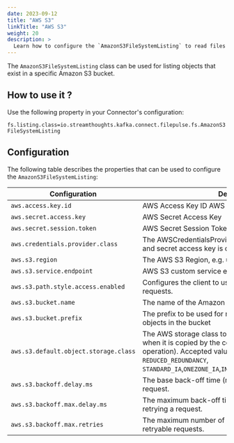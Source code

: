 ```yaml
---
date: 2023-09-12
title: "AWS S3"
linkTitle: "AWS S3"
weight: 20
description: >
  Learn how to configure the `AmazonS3FileSystemListing` to read files from AWS S3.
---
```


The `AmazonS3FileSystemListing` class can be used for listing objects that exist in a specific Amazon S3 bucket.

## How to use it ?

Use the following property in your Connector's configuration:

`fs.listing.class=io.streamthoughts.kafka.connect.filepulse.fs.AmazonS3FileSystemListing`

## Configuration

The following table describes the properties that can be used to configure the `AmazonS3FileSystemListing`:

| Configuration                         | Description                                                                                                                                                                                                                                                | Type     | Default                                                     | Importance |
|---------------------------------------|------------------------------------------------------------------------------------------------------------------------------------------------------------------------------------------------------------------------------------------------------------|----------|-------------------------------------------------------------|------------|
| `aws.access.key.id`                   | AWS Access Key ID AWS                                                                                                                                                                                                                                      | `string` | -                                                           | HIGH       |
| `aws.secret.access.key`               | AWS Secret Access Key                                                                                                                                                                                                                                      | `string` | -                                                           | HIGH       |
| `aws.secret.session.token`            | AWS Secret Session Token                                                                                                                                                                                                                                   | `string` | -                                                           | HIGH       |
| `aws.credentials.provider.class`      | The AWSCredentialsProvider to use if no access key id and secret access key is configured.                                                                                                                                                                 | `class`  | `com.amazonaws.auth.EnvironmentVariableCredentialsProvider` | LOW        |
| `aws.s3.region`                       | The AWS S3 Region, e.g. us-east-1                                                                                                                                                                                                                          | `string` | `Regions.DEFAULT_REGION.getName()`                          | MEDIUM     |
| `aws.s3.service.endpoint`             | AWS S3 custom service endpoint.                                                                                                                                                                                                                            | `string` | -                                                           | MEDIUM     |
| `aws.s3.path.style.access.enabled`    | Configures the client to use path-style access for all requests.                                                                                                                                                                                           | `string` | -                                                           | MEDIUM     |
| `aws.s3.bucket.name`                  | The name of the Amazon S3 bucket.                                                                                                                                                                                                                          | `string` | -                                                           | HIGH       |
| `aws.s3.bucket.prefix`                | The prefix to be used for restricting the listing of the objects in the bucket                                                                                                                                                                             | `string` | -                                                           | MEDIUM     |
| `aws.s3.default.object.storage.class` | The AWS storage class to associate with an S3 object when it is copied by the connector (e.g., during a move operation). Accepted values are: `STANDARD`, `GLACIER`, `REDUCED_REDUNDANCY`, `STANDARD_IA`,`ONEZONE_IA`,`INTELLIGENT_TIERING`,`DEEP_ARCHIVE` | `string` |                                                             | LOW        |
| `aws.s3.backoff.delay.ms`             | The base back-off time (milliseconds) before retrying a request.                                                                                                                                                                                           | `int`    | `100`                                                       | MEDIUM     |
| `aws.s3.backoff.max.delay.ms`         | The maximum back-off time (in milliseconds) before retrying a request.                                                                                                                                                                                     | `int`    | `20_000`                                                    | MEDIUM     |
| `aws.s3.backoff.max.retries`          | The maximum number of retry attempts for failed retryable requests.                                                                                                                                                                                        | `int`    | `3                                                          | MEDIUM     |